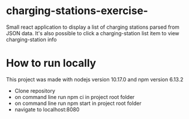 # charging-stations-exercise-
Small react application to display a list of charging stations parsed from JSON data. It's also possible to click a charging-station list item to view charging-station info

# How to run locally
This project was made with nodejs version 10.17.0 and npm version 6.13.2

* Clone repository
* on command line run npm ci in project root folder
* on command line run npm start in project root folder
* navigate to localhost:8080
